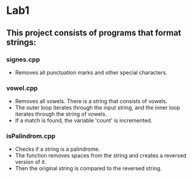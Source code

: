 # Lab1
## This project consists of programs that format strings:
### signes.cpp
  - Removes all punctuation marks and other special characters.  
### vowel.cpp
  - Removes all vowels. There is a string that consists of vowels.  
  - The outer loop iterates through the input string, and the inner loop iterates through the string of vowels.  
  - If a match is found, the variable 'count' is incremented.  
### isPalindrom.cpp
  - Checks if a string is a palindrome.  
  - The function removes spaces from the string and creates a reversed version of it.  
  - Then the original string is compared to the reversed string.

